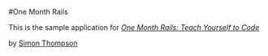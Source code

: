 #One Month Rails

This is the sample application for 
[*One Month Rails: Teach Yourself to Code*](http://onemonthrails.com)

by [Simon Thompson](http://simonthompson.in)
